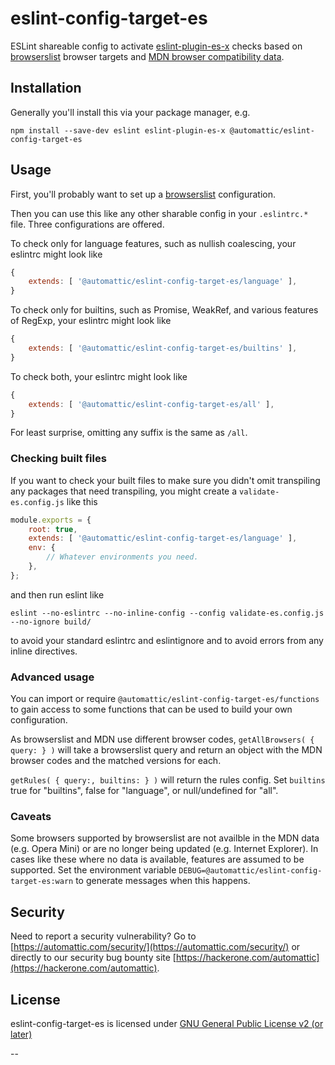 # eslint-config-target-es

ESLint shareable config to activate [eslint-plugin-es-x] checks based on [browserslist] browser targets and [MDN browser compatibility data].

## Installation

Generally you'll install this via your package manager, e.g.

```
npm install --save-dev eslint eslint-plugin-es-x @automattic/eslint-config-target-es
```

## Usage

First, you'll probably want to set up a [browserslist] configuration.

Then you can use this like any other sharable config in your `.eslintrc.*` file. Three configurations are offered.

To check only for language features, such as nullish coalescing, your eslintrc might look like
```js
{
	extends: [ '@automattic/eslint-config-target-es/language' ],
}
```

To check only for builtins, such as Promise, WeakRef, and various features of RegExp, your eslintrc might look like
```js
{
	extends: [ '@automattic/eslint-config-target-es/builtins' ],
}
```

To check both, your eslintrc might look like
```js
{
	extends: [ '@automattic/eslint-config-target-es/all' ],
}
```

For least surprise, omitting any suffix is the same as `/all`.

### Checking built files

If you want to check your built files to make sure you didn't omit transpiling any packages that need transpiling, you might create a `validate-es.config.js` like this
```js
module.exports = {
	root: true,
	extends: [ '@automattic/eslint-config-target-es/language' ],
	env: {
		// Whatever environments you need.
	},
};
```
and then run eslint like
```
eslint --no-eslintrc --no-inline-config --config validate-es.config.js --no-ignore build/
```
to avoid your standard eslintrc and eslintignore and to avoid errors from any inline directives.

### Advanced usage

You can import or require `@automattic/eslint-config-target-es/functions` to gain access to some functions that can be used to build your own configuration.

As browserslist and MDN use different browser codes, `getAllBrowsers( { query: } )` will take a browserslist query and return an object with the MDN browser codes and the matched versions for each.

`getRules( { query:, builtins: } )` will return the rules config. Set `builtins` true for "builtins", false for "language", or null/undefined for "all".

### Caveats

Some browsers supported by browserslist are not availble in the MDN data (e.g. Opera Mini) or are no longer being updated (e.g. Internet Explorer). In cases like these where no data is available, features are assumed to be supported. Set the environment variable `DEBUG=@automattic/eslint-config-target-es:warn` to generate messages when this happens.

## Security

Need to report a security vulnerability? Go to [https://automattic.com/security/](https://automattic.com/security/) or directly to our security bug bounty site [https://hackerone.com/automattic](https://hackerone.com/automattic).

## License

eslint-config-target-es is licensed under [GNU General Public License v2 (or later)](./LICENSE.txt)

--

[eslint-plugin-es-x]: https://www.npmjs.com/package/eslint-plugin-es-x
[browserslist]: https://www.npmjs.com/package/browserslist
[MDN browser compatibility data]: https://www.npmjs.com/package/@mdn/browser-compat-data
